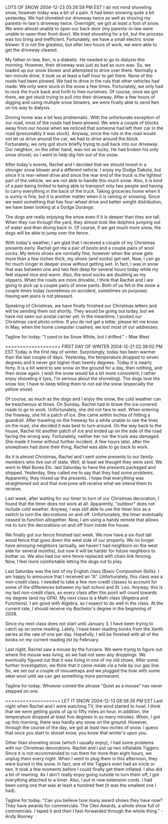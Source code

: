 
LOTS OF SNOW
2004-12-23 05:26:59 PM EST 
I do not mind shoveling snow, however today was a bit of a pain. It had been snowing quite a bit yesterday. We had shoveled our driveway twice as well as shoving my parents-in-law's driveway twice. Overnight, we got at least a foot of snow. We were almost unable to open our back door (my parents-in-law were unable to open their front door). We tried shoveling for a bit, but the process was too tiring and inefficient. Fortunately, we have a small electric snow blower. It is not the greatest, but after two hours of work, we were able to get the driveway cleared.

My father-in-law, Ken, is a diabetic. He needed to go to dialysis this morning. However, their driveway was just as bad as ours was. So, we loaded up our snow blower and attempted to drive over there. Normally a ten-minute drive, it took us at least a half hour to get there. None of the roads had been plowed. We had to drive in the ruts that other vehicles had made. We only were stuck in the snow a few times. Fortunately, we only had to rock the truck back and forth to free ourselves. Of course, once we got there, we got stuck trying to pull into their driveway. After a few hours of digging and using multiple snow blowers, we were finally able to send Ken on his way to dialysis.

Driving home was a bit less problematic. With the unfortunate exception of our road, most of the roads had been plowed. We were a couple of blocks away from our house when we noticed that someone had left their car in the road (presumably it was stuck). Anyway, since the ruts in the road would not let us drive around the car, we had to drive around the block. Fortunately, we only got stuck briefly trying to pull back into our driveway. Our neighbor, on the other hand, was not as lucky. He had broken his only snow shovel, so I went to help dig him out of the snow.

After today's events, Rachel and I decided that we should invest in a stronger snow blower and a different vehicle. I enjoy my Dodge Dakota, but since it is rear-wheel drive and since the rear end of the truck is the lightest part of the vehicle, we are not able to handle this much snow. Also, it is kind of a pain being limited to being able to transport only two people and having to carry everything in the back of the truck. Taking groceries home when it is sunny is fine, but it is another matter when it is raining or snowing. Since we want something that has four-wheel drive and better weight distribution, we have been looking at a Dodge Durango.

The dogs are really enjoying the snow even if it is deeper than they are tall. When they run through the yard, they almost look like dolphins jumping out of water and then diving back in. Of course, if we get much more snow, the dogs will be able to jump over the fence.

With today's weather, I am glad that I received a couple of my Christmas presents early. Rachel got me a pair of boots and a couple pairs of wool socks. My tennis shoes are normally fine, however when the snow gets more than a few inches thick, my shoes (and socks) get wet. Now, I can go for much longer in deeper snow without getting wet. In fact, I was in snow that was between one and two feet deep for several hours today while my feet stayed nice and warm. Also, the wool socks are doubling as my slippers. When the roads are more drivable, I think that Rachel and I are going to pick up a couple pairs of snow pants. Both of us fell in the snow a couple times today (sometimes on accident, sometimes on purpose). Having wet jeans is not pleasant.

Speaking of Christmas, we have finally finished our Christmas letters and will be sending them out shortly. They would be going out today, but we have not seen our postal carrier yet. In the meantime, I posted our Christmas card photo online. If you do not get a letter, please let me know. In May, when the home computer crashed, we lost most of our addresses.

Tagline for today: "I used to be Snow White, but I drifted." - Mae West

===================
FIRST DAY OF WINTER
2004-12-21 02:38:02 PM EST 
Today is the first day of winter. Surprisingly, today has been warmer than the last couple of days. Yesterday, the temperature dropped to seven degrees and it never got higher than twenty degrees. Today it is nearly forty. It is a bit weird to see snow on the ground for a day, then nothing, and then snow again. I wish the snow would be a bit more consistent; I rather enjoy shoveling it (yes, I'm serious about the shoveling). The dogs love the snow too; I have to keep telling them to not eat the snow (especially the yellow snow).

Of course, as much as the dogs and I enjoy the snow, the cold weather can be treacherous at times. On Sunday, Rachel had to brave the ice-covered roads to go to work. Unfortunately, she did not fare to well. When entering the freeway, she hit a patch of ice. She came within inches of hitting a guardrail. After traveling on the freeway for a while unable to see the lines on the road, she decided it was best to turn around. On the way back to the house, Rachel hit another patch of ice and ended up on the side of the road facing the wrong way. Fortunately, neither her nor the truck was damaged. She made it home without further incident. A few hours later, after the snowplows had done their thing, Rachel was able to go back to work.

As it is almost Christmas, Rachel and I sent some presents to our family members who live out of state. Well, at least we thought they were sent. We went to Mail Boxes Etc. last Saturday to have the presents packaged and shipped. Yesterday, they called me to say that they had some problems. Apparently, they mixed up the presents. I hope that everything was straightened out and that everyone will receive what we intend them to receive.

Last week, after waiting for our timer to turn of our Christmas decoration, I found that the timer does not work at all. Apparently, "outdoor" does not include cold weather. Anyway, I was still able to use the timer box as a switch to turn the decorations on and off. Unfortunately, the timer eventually ceased to function altogether. Now, I am using a handy remote that allows me to turn the decorations on and off from inside the house.

We finally got our fence finished last week. We now have a six-foot tall wood fence that goes down the west side of our property. We no longer have annoying neighbors (actually, we haven't had neighbors on the west side for several months), but now it will be harder for future neighbors to bother us. We also had our wire fence replaced with chain link fencing. Now, I feel more comfortable letting the dogs out to play.

Last Saturday was the last of my English class (Basic Composition Skills). I am happy to announce that I received an "A". Unfortunately, this class was a non-credit class. I needed to take a few non-credit classes to account for some of the differences between my last school and St. Leo. Anyway, this is my last non-credit class, so every class after this point will count towards my degree (and my GPA). My next class is a Math class (Algebra and Functions). I am good with Algebra, so I expect to do well in the class. At the current rate, I should receive my Bachelor's degree in the beginning of 2008.

Since my next class does not start until January 3, I have been trying to catch up on some reading. Lately, I have been reading books from the Xanth series at the rate of one per day. Hopefully, I will be finished with all of the books on my current reading list by February.

Last night, Rachel saw a mouse by the furnace. We were trying to figure out where the mouse was living, as we had not seen any droppings. We eventually figured out that it was living in one of my old shoes. After some further investigation, we think that it came inside via a hole by our gas line. So, we set out a couple of mousetraps and we plugged the hole with some steel wool until we can get something more permanent.

Tagline for today: Whoever coined the phrase "Quiet as a mouse" has never stepped on one.

===================
LET IT SNOW
2004-12-13 08:38:26 PM EST 
Last night when Rachel and I were watching TV, the wind started to howl. I think that we were getting gusts of up to fifty miles an hour. In addition, the temperature dropped at least five degrees in as many minutes. When, I got up this morning, there was hardly any snow on the ground. However, through the course of the day, we got at least two inches of snow. I guess that once you start to shovel snow, you know that winter's upon you.

Other than shoveling snow (which I usually enjoy), I had some problems with our Christmas decorations. Rachel and I put up two inflatable Tiggers. Since it is not recommended to run them for more than eight hours, we unplug them every night. When I went to plug them in this afternoon, they were buried in the snow. In fact, one of the Tiggers even had an icicle or two. It took a few moments before I could finally get them inflated. I also did a bit of rewiring. As I don't really enjoy going outside to turn them off, I got everything attached to a timer. Also, I put in new extension cords. I had been using one that was at least a hundred feet (it was the smallest one I had).

Tagline for today: "Can you believe how many award shows they have now? They have awards for commercials. The Cleo Awards, a whole show full of commercials. I taped it and then I fast-forwarded through the whole thing." - Andy Rooney